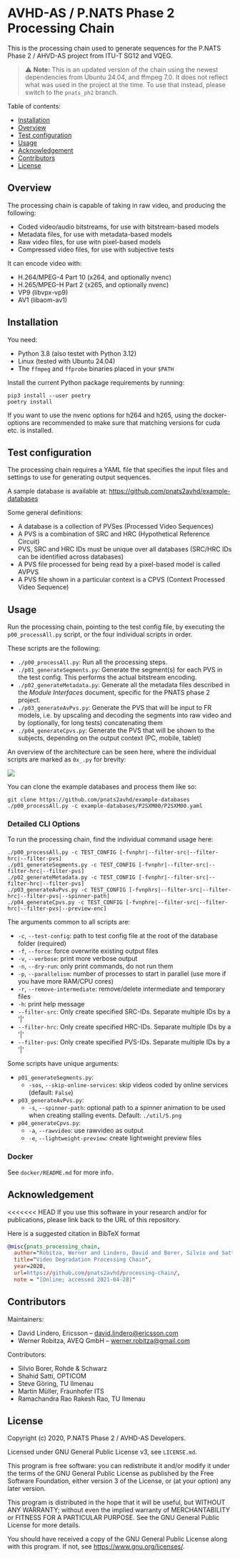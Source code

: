 # AVHD-AS / P.NATS Phase 2 Processing Chain

This is the processing chain used to generate sequences for the P.NATS Phase 2 / AHVD-AS project from ITU-T SG12 and VQEG.

> ⚠️ **Note:** This is an updated version of the chain using the newest dependencies from Ubuntu 24.04, and ffmpeg 7.0. It does not reflect what was used in the project at the time. To use that instead, please switch to the `pnats_ph2` branch.

Table of contents:

- [Installation](#installation)
- [Overview](#overview)
- [Test configuration](#test_configuration)
- [Usage](#usage)
- [Acknowledgement](#acknowledgement)
- [Contributors](#contributors)
- [License](#license)

## Overview

The processing chain is capable of taking in raw video, and producing the following:

- Coded video/audio bitstreams, for use with bitstream-based models
- Metadata files, for use with metadata-based models
- Raw video files, for use witn pixel-based models
- Compressed video files, for use with subjective tests

It can encode video with:

- H.264/MPEG-4 Part 10 (x264, and optionally nvenc)
- H.265/MPEG-H Part 2 (x265, and optionally nvenc)
- VP9 (libvpx-vp9)
- AV1 (libaom-av1)

## Installation

You need:

- Python 3.8 (also testet with Python 3.12)
- Linux (tested with Ubuntu 24.04)
- The `ffmpeg` and `ffprobe` binaries placed in your `$PATH`

Install the current Python package requirements by running:

```
pip3 install --user poetry
poetry install
```

If you want to use the nvenc options for h264 and h265, using the docker-options are recommended to make sure 
that matching versions for cuda etc. is installed.  

## Test configuration

The processing chain requires a YAML file that specifies the input files and settings to use for generating output sequences.

A sample database is available at: https://github.com/pnats2avhd/example-databases

Some general definitions:

- A database is a collection of PVSes (Processed Video Sequences)
- A PVS is a combination of SRC and HRC (Hypothetical Reference Circuit)
- PVS, SRC and HRC IDs must be unique over all databases (SRC/HRC IDs can be identified across databases)
- A PVS file processed for being read by a pixel-based model is called AVPVS
- A PVS file shown in a particular context is a CPVS (Context Processed Video Sequence)

## Usage

Run the processing chain, pointing to the test config file, by executing the `p00_processAll.py` script, or the four individual scripts in order.

These scripts are the following:

- `./p00_processAll.py`: Run all the processing steps.
- `./p01_generateSegments.py`: Generate the segment(s) for each PVS in the test config. This performs the actual bitstream encoding.
- `./p02_generateMetadata.py`: Generate all the metadata files described in the *Module Interfaces* document, specific for the PNATS phase 2 project.
- `./p03_generateAvPvs.py`: Generate the PVS that will be input to FR models, i.e. by upscaling and decoding the segments into raw video and by (optionally, for long tests) concatenating them
- `./p04_generateCpvs.py`: Generate the PVS that will be shown to the subjects, depending on the output context (PC, mobile, tablet)

An overview of the architecture can be seen here, where the individual scripts are marked as `0x_.py` for brevity:

![](architecture.png)

You can clone the example databases and process them like so:

```
git clone https://github.com/pnats2avhd/example-databases
./p00_processAll.py -c example-databases/P2SXM00/P2SXM00.yaml
```

### Detailed CLI Options

To run the processing chain, find the individual command usage here:

```
./p00_processAll.py -c TEST_CONFIG [-fvnphr|--filter-src|--filter-hrc|--filter-pvs]
./p01_generateSegments.py -c TEST_CONFIG [-fvnphr|--filter-src|--filter-hrc|--filter-pvs]
./p02_generateMetadata.py -c TEST_CONFIG [-fvnphr|--filter-src|--filter-hrc|--filter-pvs]
./p03_generateAvPvs.py -c TEST_CONFIG [-fvnphrs|--filter-src|--filter-hrc|--filter-pvs|--spinner-path]
./p04_generateCpvs.py -c TEST_CONFIG [-fvnphre|--filter-src|--filter-hrc|--filter-pvs|--preview-enc]
```

The arguments common to all scripts are:

- `-c`, `--test-config`: path to test config file at the root of the database folder (required)
- `-f`, `--force`: force overwrite existing output files
- `-v`, `--verbose`: print more verbose output
- `-n`, `--dry-run`: only print commands, do not run them
- `-p`, `--parallelism`: number of processes to start in parallel (use more if you have more RAM/CPU cores)
- `-r`, `--remove-intermediate`: remove/delete intermediate and temporary files
- `-h`: print help message
- `--filter-src`: Only create specified SRC-IDs. Separate multiple IDs by a '|'
- `--filter-hrc`: Only create specified HRC-IDs. Separate multiple IDs by a '|'
- `--filter-pvs`: Only create specified PVS-IDs. Separate multiple IDs by a '|'

Some scripts have unique arguments:

- `p01_generateSegments.py`:
    - `-sos`, `--skip-online-services`: skip videos coded by online services (default: `False`)
- `p03_generateAvPvs.py`:
    - `-s`, `--spinner-path`: optional path to a spinner animation to be used when creating stalling events. Default: `./util/5.png`
- `p04_generateCpvs.py`:
    - `-a`, `--rawvideo`: use rawvideo as output
    - `-e`, `--lightweight-preview`: create lightweight preview files

### Docker

See  `docker/README.md` for more info.

## Acknowledgement

<<<<<<< HEAD
If you use this software in your research and/or for publications, please link back to the URL of this repository.  

Here is a suggested citation in BibTeX format

```BiBTex
@misc{pnats_processing_chain,
  author="Robitza, Werner and Lindero, David and Borer, Silvio and Satti, Shahid and Göring, Steve and Müller, Martin and Ramachandra Rao, Rakesh Rao",
  title="Video Degradation Processing Chain",
  year=2020,
  url=https://github.com/pnats2avhd/processing-chain/,
  note = "[Online; accessed 2021-04-28]"
```

## Contributors

Maintainers:

- David Lindero, Ericsson – <david.lindero@ericsson.com>
- Werner Robitza, AVEQ GmbH – <werner.robitza@gmail.com>

Contributors:

- Silvio Borer, Rohde & Schwarz
- Shahid Satti, OPTICOM
- Steve Göring, TU Ilmenau
- Martin Müller, Fraunhofer ITS
- Ramachandra Rao Rakesh Rao, TU Ilmenau

## License

Copyright (c) 2020, P.NATS Phase 2 / AVHD-AS Developers.

Licensed under GNU General Public License v3, see `LICENSE.md`.

This program is free software: you can redistribute it and/or modify
it under the terms of the GNU General Public License as published by
the Free Software Foundation, either version 3 of the License, or
(at your option) any later version.

This program is distributed in the hope that it will be useful,
but WITHOUT ANY WARRANTY; without even the implied warranty of
MERCHANTABILITY or FITNESS FOR A PARTICULAR PURPOSE.  See the
GNU General Public License for more details.

You should have received a copy of the GNU General Public License
along with this program.  If not, see <https://www.gnu.org/licenses/>.
